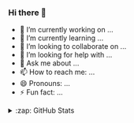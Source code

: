### Hi there 👋


- 🔭 I’m currently working on ...
- 🌱 I’m currently learning ...
- 👯 I’m looking to collaborate on ...
- 🤔 I’m looking for help with ...
- 💬 Ask me about ...
- 📫 How to reach me: ...
- 😄 Pronouns: ...
- ⚡ Fun fact: ...



<details>
  <summary>:zap: GitHub Stats</Summary>
  
  <img align = "left" alt = "Lucas Leone GitHub Stats" src = "https://github-readme-stats-lucasleone21.vercel.app/api?      username=lucasleone21&show_icons=true&hide_border=true" />
  
</details>
  
